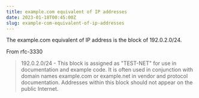 ```yaml
---
title: example.com equivalent of IP addresses
date: 2023-01-18T00:45:00Z
slug: example-com-equivalent-of-ip-addresses
---
```


The example.com equivalent of IP address is the block of 192.0.2.0/24.

From rfc-3330

> 192.0.2.0/24 - This block is assigned as "TEST-NET" for use in
> documentation and example code.  It is often used in conjunction with
> domain names example.com or example.net in vendor and protocol
> documentation.  Addresses within this block should not appear on the
> public Internet.
